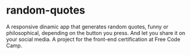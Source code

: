 # random-quotes
A responsive dinamic app that generates random quotes, funny or philosophical, depending on the button you press. And let you share it on your social media.
A project for the front-end certification at Free Code Camp.
